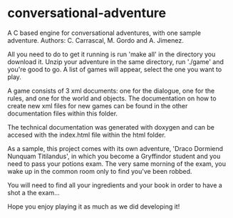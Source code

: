 # conversational-adventure
A C based engine for conversational adventures, with one sample adventure. 
Authors: C. Carrascal, M. Gordo and A. Jimenez.

All you need to do to get it running is run 'make all' in the directory you download it. Unzip your adventure in the same directory, run './game' and you're good to go. A list of games will appear, select the one you want to play.


A game consists of 3 xml documents: one for the dialogue, one for the rules, and one for the world and objects. The documentation on how to create new xml files for new games can be found in the other documentation files within this folder.

The technical documentation was generated with doxygen and can be accesed with the index.html file within the html folder. 


As a sample, this project comes with its own adventure, 'Draco Dormiend Nunquam Titilandus', in which you become a Gryffindor student and you need to pass your potions exam. The very same morning of the exam, you wake up in the common room only to find you've been robbed. 

You will need to find all your ingredients and your book in order to have a shot a the exam...

Hope you enjoy playing it as much as we did developing it!

